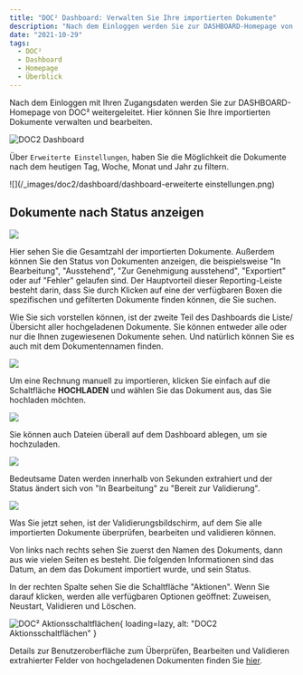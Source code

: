 ```yaml
---
title: "DOC² Dashboard: Verwalten Sie Ihre importierten Dokumente"
description: "Nach dem Einloggen werden Sie zur DASHBOARD-Homepage von DOC² weitergeleitet. Hier können Sie Ihre importierten Dokumente verwalten und bearbeiten. Erfahren Sie hier, wie Sie das Dashboard nutzen können."
date: "2021-10-29"
tags:
  - DOC²
  - Dashboard
  - Homepage
  - Überblick
---
```


Nach dem Einloggen mit Ihren Zugangsdaten werden Sie zur DASHBOARD-Homepage von DOC² weitergeleitet. Hier können Sie Ihre importierten Dokumente verwalten und bearbeiten.

![DOC2 Dashboard](/_images/doc2/dashboard/dashboard.png)

Über `Erweiterte Einstellungen`, haben Sie die Möglichkeit die Dokumente nach dem heutigen Tag, Woche, Monat und Jahr zu filtern.

![](/_images/doc2/dashboard/dashboard-erweiterte einstellungen.png)

## **Dokumente nach Status anzeigen**

![](/_images/doc2/dashboard/dashboard-analytik.png)

Hier sehen Sie die Gesamtzahl der importierten Dokumente. Außerdem können Sie den Status von Dokumenten anzeigen, die beispielsweise "In Bearbeitung", "Ausstehend", "Zur Genehmigung ausstehend", "Exportiert" oder auf "Fehler" gelaufen sind. Der Hauptvorteil dieser Reporting-Leiste besteht darin, dass Sie durch Klicken auf eine der verfügbaren Boxen die spezifischen und gefilterten Dokumente finden können, die Sie suchen.

Wie Sie sich vorstellen können, ist der zweite Teil des Dashboards die Liste/Übersicht aller hochgeladenen Dokumente. Sie können entweder alle oder nur die Ihnen zugewiesenen Dokumente sehen. Und natürlich können Sie es auch mit dem Dokumentennamen finden.

![](/_images/doc2/DOC2_Dashboard_3.png)

Um eine Rechnung manuell zu importieren, klicken Sie einfach auf die Schaltfläche **HOCHLADEN** und wählen Sie das Dokument aus, das Sie hochladen möchten.

![](/_images/doc2/DOC2_Dashboard_4.png)

Sie können auch Dateien überall auf dem Dashboard ablegen, um sie hochzuladen.

![](/_images/doc2/DOC2_Dashboard_5.png)

Bedeutsame Daten werden innerhalb von Sekunden extrahiert und der Status ändert sich von "In Bearbeitung" zu "Bereit zur Validierung".

![](/_images/doc2/DOC2_Dashboard_1.png)

Was Sie jetzt sehen, ist der Validierungsbildschirm, auf dem Sie alle importierten Dokumente überprüfen, bearbeiten und validieren können.

Von links nach rechts sehen Sie zuerst den Namen des Dokuments, dann aus wie vielen Seiten es besteht. Die folgenden Informationen sind das Datum, an dem das Dokument importiert wurde, und sein Status.

In der rechten Spalte sehen Sie die Schaltfläche "Aktionen". Wenn Sie darauf klicken, werden alle verfügbaren Optionen geöffnet: Zuweisen, Neustart, Validieren und Löschen.

![DOC² Aktionsschaltflächen](/_images/doc2/DOC²_Dashboard_Document_Actions.gif){ loading=lazy, alt: "DOC2 Aktionsschaltflächen" }

Details zur Benutzeroberfläche zum Überprüfen, Bearbeiten und Validieren extrahierter Felder von hochgeladenen Dokumenten finden Sie [hier](/doc2/document-validation/).